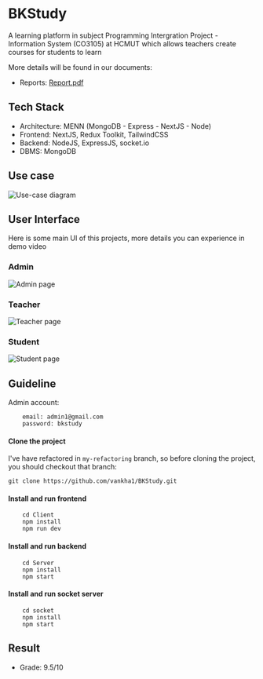 # BKStudy

A learning platform in subject Programming Intergration Project - Information System (CO3105) at HCMUT which allows teachers create courses for students to learn

More details will be found in our documents:

- Reports: [Report.pdf](https://github.com/vankha1/BKStudy/blob/my-refactoring/Report.pdf)

## Tech Stack

- Architecture: MENN (MongoDB - Express - NextJS - Node)
- Frontend: NextJS, Redux Toolkit, TailwindCSS
- Backend: NodeJS, ExpressJS, socket.io
- DBMS: MongoDB

## Use case

![Use-case diagram](https://github.com/vankha1/BKStudy/assets/90501249/19d0673a-6483-4794-aa05-045edea58349)

## User Interface

Here is some main UI of this projects, more details you can experience in demo video

### Admin

![Admin page](https://github.com/vankha1/BKStudy/assets/90501249/5ba161fa-495b-4fdd-8eea-934f4664746a)

### Teacher

![Teacher page](https://github.com/vankha1/BKStudy/assets/90501249/61bb907b-8445-4631-8e6e-ee7a1d1a740b)

### Student

![Student page](https://github.com/vankha1/BKStudy/assets/90501249/ce9b59f5-3ce2-4cd2-90ab-ddca5bd3a3c7)

## Guideline

Admin account:

```shell
    email: admin1@gmail.com
    password: bkstudy
```

#### Clone the project

I've have refactored in `my-refactoring` branch, so before cloning the project, you should checkout that branch:

```shell
git clone https://github.com/vankha1/BKStudy.git
```

#### Install and run frontend

```shell
    cd Client
    npm install
    npm run dev
```

#### Install and run backend

```shell
    cd Server
    npm install
    npm start
```

#### Install and run socket server

```shell
    cd socket
    npm install
    npm start
```

## Result

- Grade: 9.5/10
